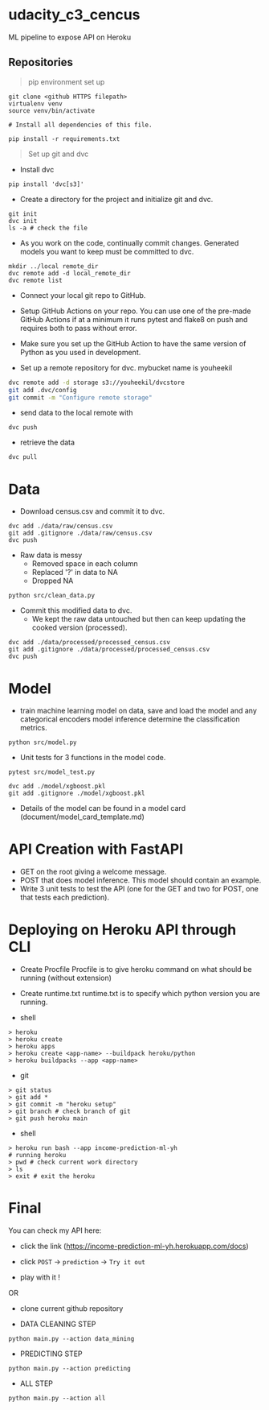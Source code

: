 # udacity_c3_cencus
ML pipeline to expose API on Heroku

## Repositories
> pip environment set up 
```shell 
git clone <github HTTPS filepath>
virtualenv venv
source venv/bin/activate

# Install all dependencies of this file.

pip install -r requirements.txt
```
> Set up git and dvc

* Install dvc 
```shell
pip install 'dvc[s3]'
```
* Create a directory for the project and initialize git and dvc.
```shell
git init
dvc init
ls -a # check the file 
```

* As you work on the code, continually commit changes. Generated models you want to keep must be committed to dvc.
```shell
mkdir ../local remote_dir
dvc remote add -d local_remote_dir
dvc remote list
```

* Connect your local git repo to GitHub.
* Setup GitHub Actions on your repo. You can use one of the pre-made GitHub Actions if at a minimum it runs pytest and flake8 on push and requires both to pass without error.

* Make sure you set up the GitHub Action to have the same version of Python as you used in development.
* Set up a remote repository for dvc.
mybucket name is youheekil
```bash
dvc remote add -d storage s3://youheekil/dvcstore
git add .dvc/config
git commit -m "Configure remote storage"
```

* send data to the local remote with 
```shell
dvc push
``` 
* retrieve the data
```shell
dvc pull 
```

# Data
* Download census.csv and commit it to dvc.
```shell
dvc add ./data/raw/census.csv
git add .gitignore ./data/raw/census.csv
dvc push
```
* Raw data is messy
  * Removed space in each column
  * Replaced '?' in data to NA
  * Dropped NA

```shell
python src/clean_data.py
```

* Commit this modified data to dvc. 
  * We kept the raw data untouched but then can keep updating the cooked version (processed).
```shell
dvc add ./data/processed/processed_census.csv
git add .gitignore ./data/processed/processed_census.csv
dvc push
```

# Model
* train machine learning model on data, save and load the model and any categorical encoders
model inference  determine the classification metrics.
```shell
python src/model.py
```
* Unit tests for 3 functions in the model code.
```shell
pytest src/model_test.py
```
```shell
dvc add ./model/xgboost.pkl
git add .gitignore ./model/xgboost.pkl
```
* Details of the model can be found in a model card (document/model_card_template.md)

# API Creation with FastAPI

- GET on the root giving a welcome message.
- POST that does model inference.
     This model should contain an example.
- Write 3 unit tests to test the API (one for the GET and two for POST, one that tests each prediction).

# Deploying on Heroku API through CLI 

* Create Procfile 
Procfile is to give heroku command on what should be running (without extension)

* Create runtime.txt
runtime.txt is to specify which python version you are running. 

* shell 
```shell
> heroku
> heroku create
> heroku apps
> heroku create <app-name> --buildpack heroku/python 
> heroku buildpacks --app <app-name>
```

* git
```shell
> git status
> git add *
> git commit -m "heroku setup"
> git branch # check branch of git
> git push heroku main
```

* shell 
```shell
> heroku run bash --app income-prediction-ml-yh
# running heroku
> pwd # check current work directory
> ls
> exit # exit the heroku
```

# Final
You can check my API here: 

- click the link (https://income-prediction-ml-yh.herokuapp.com/docs)

- click `POST` -> `prediction` -> `Try it out`
- play with it !

OR 

- clone current github repository

- DATA CLEANING STEP
```shell
python main.py --action data_mining 
```

- PREDICTING STEP
```shell
python main.py --action predicting 
```

- ALL STEP 
```shell
python main.py --action all 
```
